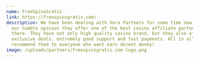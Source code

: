 ```yaml
---
name: FreeSpinsGratis
link: https://freespinsgratis.com/
description: We have been dealing with Vera Partners for some time now, and in
  our humble opinion they offer one of the best casino affiliate partners out
  there. They have not only high quality casino brand, but they also offer
  exclusive deals, extremely good support and fast payments. All in all, we
  recommend them to everyone who want earn decent money!
image: /uploads/partners/freespinsgratis.com-logo.png
---
```

